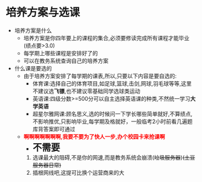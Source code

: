 # 培养方案与选课

- 培养方案是什么
  - 培养方案是你四年要上的课程的集合,必须要修读完成所有课程才能毕业(绩点要>3.0)
  - 每学期上哪些课程是安排好了的
  - 可以在教务系统查询自己的培养方案
- 什么课是要选的
  - 由于培养方案安排了每学期的课表,所以,只要以下内容是要自选的:
    - 体育课:选择自己的体育项目,如足球,篮球,击剑,网球,羽毛球等等,这里不建议选**飞镖**,也不建议零基础同学选球类运动
    - 英语课:四级分数>=500分可以自主选择英语课的种类,不然统一学习**大学英语**
    - 超星尔雅网课:顾名思义,选的时候问一下学长哪些简单就好,不算绩点,不影响推优,只影响毕业,每学期及格就好，一般临考2小时前看几遍题库背答案即可通过
  - **<font color=red>啊啊啊啊啊啊啊,我要不要为了快人一步,办个校园卡来抢课啊</font>**
    - **<font size=5>不需要</font>**
    1. 选课最大的阻碍,不是你的网速,而是教务系统会崩溃(~~垃圾服务器~~)~~(土豆服务器日常)~~
    2. 插根网线吧,这提可比换个运营商来的大